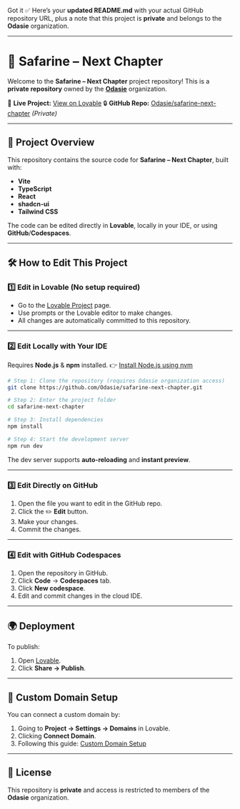 Got it ✅
Here’s your **updated README.md** with your actual GitHub repository URL, plus a note that this project is **private** and belongs to the **Odasie** organization.

---

# 🚀 Safarine – Next Chapter

Welcome to the **Safarine – Next Chapter** project repository!
This is a **private repository** owned by the **[Odasie](https://github.com/Odasie)** organization.

🔗 **Live Project:** [View on Lovable](https://lovable.dev/projects/debe0487-581e-4c00-ae86-d3b659844ea4)
🔒 **GitHub Repo:** [Odasie/safarine-next-chapter](https://github.com/Odasie/safarine-next-chapter.git) *(Private)*

---

## 📂 Project Overview

This repository contains the source code for **Safarine – Next Chapter**, built with:

* **Vite**
* **TypeScript**
* **React**
* **shadcn-ui**
* **Tailwind CSS**

The code can be edited directly in **Lovable**, locally in your IDE, or using **GitHub**/**Codespaces**.

---

## 🛠 How to Edit This Project

### 1️⃣ Edit in Lovable (No setup required)

* Go to the [Lovable Project](https://lovable.dev/projects/debe0487-581e-4c00-ae86-d3b659844ea4) page.
* Use prompts or the Lovable editor to make changes.
* All changes are automatically committed to this repository.

---

### 2️⃣ Edit Locally with Your IDE

Requires **Node.js** & **npm** installed.
👉 [Install Node.js using nvm](https://github.com/nvm-sh/nvm#installing-and-updating)

```bash
# Step 1: Clone the repository (requires Odasie organization access)
git clone https://github.com/Odasie/safarine-next-chapter.git

# Step 2: Enter the project folder
cd safarine-next-chapter

# Step 3: Install dependencies
npm install

# Step 4: Start the development server
npm run dev
```

The dev server supports **auto-reloading** and **instant preview**.

---

### 3️⃣ Edit Directly on GitHub

1. Open the file you want to edit in the GitHub repo.
2. Click the ✏️ **Edit** button.
3. Make your changes.
4. Commit the changes.

---

### 4️⃣ Edit with GitHub Codespaces

1. Open the repository in GitHub.
2. Click **Code** → **Codespaces** tab.
3. Click **New codespace**.
4. Edit and commit changes in the cloud IDE.

---

## 🌍 Deployment

To publish:

1. Open [Lovable](https://lovable.dev/projects/debe0487-581e-4c00-ae86-d3b659844ea4).
2. Click **Share → Publish**.

---

## 🔗 Custom Domain Setup

You can connect a custom domain by:

1. Going to **Project → Settings → Domains** in Lovable.
2. Clicking **Connect Domain**.
3. Following this guide: [Custom Domain Setup](https://docs.lovable.dev/tips-tricks/custom-domain#step-by-step-guide)

---

## 📄 License

This repository is **private** and access is restricted to members of the **Odasie** organization.